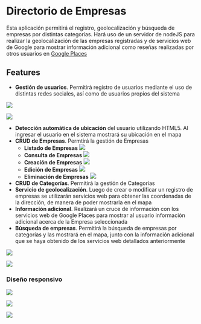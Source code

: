 # Directorio de Empresas
Esta aplicación permitirá el registro, geolocalización y búsqueda de empresas por distintas categorías. Hará uso de un servidor de nodeJS para realizar la geolocalización de las empresas registradas y de servicios web de Google para mostrar información adicional como reseñas realizadas por otros usuarios en [Google Places](https://developers.google.com/places/?hl=es)

## Features
* **Gestión de usuarios**. Permitirá registro de usuarios mediante el uso de distintas redes sociales, así como de usuarios propios del sistema

![](https://k61.kn3.net/A/C/8/F/A/6/521.png)

![](https://k61.kn3.net/B/6/F/8/5/8/414.png)


* **Detección automática de ubicación** del usuario utilizando HTML5. Al ingresar el usuario en el sistema mostrará su ubicación en el mapa
* **CRUD de Empresas**. Permtirá la gestión de Empresas
	* **Listado de Empresas**
		![](https://k61.kn3.net/5/9/F/3/B/9/377.png)
  * **Consulta de Empresas**
		![](https://k61.kn3.net/6/A/3/1/5/D/918.png)
  * **Creación de Empresas**
		![](https://k61.kn3.net/4/8/4/6/6/7/704.png)
  * **Edición de Empresas**
		![](https://k61.kn3.net/9/3/B/6/F/5/BA9.png)
  * **Eliminación de Empresas**
  	![](https://k61.kn3.net/4/D/7/F/8/9/EB5.png)
* **CRUD de Categorías**. Permitirá la gestión de Categorías
* **Servicio de geolocalización**. Luego de crear o modificar un registro de empresas se utilizarán servicios web para obtener las coordenadas de la dirección, de manera de poder mostrarla en el mapa
* **Información adicional**. Realizará un cruce de información con los servicios web de Google Places para mostrar al usuario información adicional acerca de la Empresa seleccionada
* **Búsqueda de empresas**. Permitirá la búsqueda de empresas por categorías y las mostrará en el mapa, junto con la información adicional que se haya obtenido de los servicios web detallados anteriormente

![](https://k60.kn3.net/A/F/9/8/A/9/8EE.png)

![](https://k61.kn3.net/B/8/F/8/7/7/F2E.png)

<!-- ![](https://k61.kn3.net/7/4/1/1/9/A/9C2.png) -->


### Diseño responsivo

![](https://k61.kn3.net/5/A/6/8/B/4/9A6.png)

![](https://k60.kn3.net/C/E/0/F/0/3/47A.png)

![](https://k61.kn3.net/1/5/D/1/F/8/516.png)
